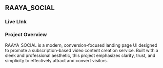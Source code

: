 ## RAAYA_SOCIAL

### Live LInk

###  Project Overview
RAAYA_SOCIAL is a modern, conversion-focused landing page UI designed to promote a subscription-based video content creation service. 
Built with a sleek and professional aesthetic, this project emphasizes clarity, trust, and simplicity to effectively attract and convert visitors.
